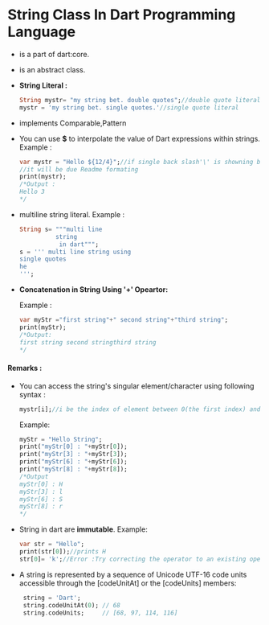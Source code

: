 #  String Class In Dart Programming Language
- is a part of dart:core.
- is an abstract class.
- **String Literal :**
    ```dart
  String mystr= "my string bet. double quotes";//double quote literal
  mystr = 'my string bet. single quotes.'//single quote literal
    ```
- implements Comparable,Pattern
- You can use **$**
  to interpolate the value of Dart expressions within strings.
  Example :
  ```dart
  var mystr = "Hello ${12/4}";//if single back slash'\' is showning before $ ignore it
  //it will be due Readme formating    
  print(mystr);
  /*Output :
  Hello 3
  */
  ```
- multiline string literal.
  Example :
    ```dart
    String s= """multi line 
              string
               in dart""";
    s = ''' multi line string using
    single quotes
    he
    ''';
    ```
- **Concatenation in String Using '+' Opeartor:**

    Example :
    ```dart
  var myStr ="first string"+" second string"+"third string";
  print(myStr);
  /*Output:
  first string second stringthird string
  */  
  ```
  
#### Remarks :
- You can access the string's singular element/character using 
    following syntax :
  ```dart
  mystr[i];//i be the index of element between 0(the first index) and length of string
  ```
  Example:
    ```dart
  myStr = "Hello String";
  print("myStr[0] : "+myStr[0]);
  print("myStr[3] : "+myStr[3]);
  print("myStr[6] : "+myStr[6]);
  print("myStr[8] : "+myStr[8]);
  /*Output
    myStr[0] : H
    myStr[3] : l
    myStr[6] : S
    myStr[8] : r
  */  
  ```
- String in dart are **immutable**.
    Example:
  ```dart
  var str = "Hello";
  print(str[0]);//prints H
  str[0]= 'k';//Error :Try correcting the operator to an existing operator, or defining a '[]=' operator.
  ```
- A string is represented by a sequence of Unicode UTF-16 code units
 accessible through the [codeUnitAt] or the [codeUnits] members:
    ```dart
     string = 'Dart';
     string.codeUnitAt(0); // 68
     string.codeUnits;     // [68, 97, 114, 116]
    ```
